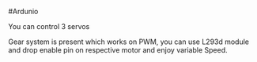 #Ardunio 


You can control 3 servos 

Gear system is present which works on PWM, you can use L293d module and drop enable pin on respective motor and enjoy variable Speed.
